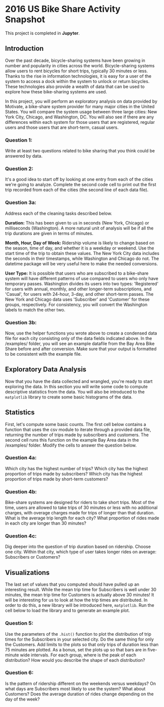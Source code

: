 # 2016 US Bike Share Activity Snapshot

This project is completed in **Jupyter**.

## Introduction

Over the past decade, bicycle-sharing systems have been growing in number and popularity in cities across the world. Bicycle-sharing systems allow users to rent bicycles for short trips, typically 30 minutes or less. Thanks to the rise in information technologies, it is easy for a user of the system to access a dock within the system to unlock or return bicycles. These technologies also provide a wealth of data that can be used to explore how these bike-sharing systems are used.

In this project, you will perform an exploratory analysis on data provided by Motivate, a bike-share system provider for many major cities in the United States. You will compare the system usage between three large cities: New York City, Chicago, and Washington, DC. You will also see if there are any differences within each system for those users that are registered, regular users and those users that are short-term, casual users.

### Question 1:
Write at least two questions related to bike sharing that you think could be answered by data.

### Question 2:
It's a good idea to start off by looking at one entry from each of the cities we're going to analyze. Complete the second code cell to print out the first trip recorded from each of the cities (the second line of each data file).

### Question 3a:
Address each of the cleaning tasks described below.

**Duration:** This has been given to us in seconds (New York, Chicago) or milliseconds (Washington). A more natural unit of analysis will be if all the trip durations are given in terms of minutes.

**Month, Hour, Day of Week:** Ridership volume is likely to change based on the season, time of day, and whether it is a weekday or weekend. Use the start time of the trip to obtain these values. The New York City data includes the seconds in their timestamps, while Washington and Chicago do not. The datetime package will be very useful here to make the needed conversions.

**User Type:** It is possible that users who are subscribed to a bike-share system will have different patterns of use compared to users who only have temporary passes. Washington divides its users into two types: 'Registered' for users with annual, monthly, and other longer-term subscriptions, and 'Casual', for users with 24-hour, 3-day, and other short-term passes. The New York and Chicago data uses 'Subscriber' and 'Customer' for these groups, respectively. For consistency, you will convert the Washington labels to match the other two.

### Question 3b:
Now, use the helper functions you wrote above to create a condensed data file for each city consisting only of the data fields indicated above. In the /examples/ folder, you will see an example datafile from the Bay Area Bike Share before and after conversion. Make sure that your output is formatted to be consistent with the example file.

## Exploratory Data Analysis
Now that you have the data collected and wrangled, you're ready to start exploring the data. In this section you will write some code to compute descriptive statistics from the data. You will also be introduced to the `matplotlib` library to create some basic histograms of the data.


## Statistics
First, let's compute some basic counts. The first cell below contains a function that uses the csv module to iterate through a provided data file, returning the number of trips made by subscribers and customers. The second cell runs this function on the example Bay Area data in the /examples/ folder. Modify the cells to answer the question below.

### Question 4a:
Which city has the highest number of trips? Which city has the highest proportion of trips made by subscribers? Which city has the highest proportion of trips made by short-term customers?

### Question 4b:
Bike-share systems are designed for riders to take short trips. Most of the time, users are allowed to take trips of 30 minutes or less with no additional charges, with overage charges made for trips of longer than that duration. What is the average trip length for each city? What proportion of rides made in each city are longer than 30 minutes?

### Question 4c:
Dig deeper into the question of trip duration based on ridership. Choose one city. Within that city, which type of user takes longer rides on average: Subscribers or Customers?

## Visualizations
The last set of values that you computed should have pulled up an interesting result. While the mean trip time for Subscribers is well under 30 minutes, the mean trip time for Customers is actually above 30 minutes! It will be interesting for us to look at how the trip times are distributed. In order to do this, a new library will be introduced here, `matplotlib`. Run the cell below to load the library and to generate an example plot.

### Question 5:
Use the parameters of the `.hist()` function to plot the distribution of trip times for the Subscribers in your selected city. Do the same thing for only the Customers. Add limits to the plots so that only trips of duration less than 75 minutes are plotted. As a bonus, set the plots up so that bars are in five-minute wide intervals. For each group, where is the peak of each distribution? How would you describe the shape of each distribution?

### Question 6:
Is the pattern of ridership different on the weekends versus weekdays? On what days are Subscribers most likely to use the system? What about Customers? Does the average duration of rides change depending on the day of the week?
